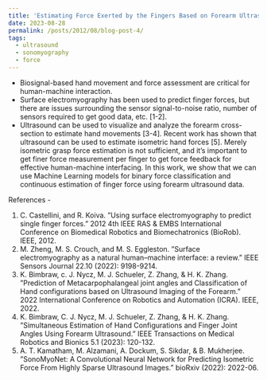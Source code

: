 ```yaml
---
title: 'Estimating Force Exerted by the Fingers Based on Forearm Ultrasound'
date: 2023-08-28
permalink: /posts/2012/08/blog-post-4/
tags:
  - ultrasound
  - sonomyography
  - force
---
```

<ul>
<li>Biosignal-based hand movement and force assessment are critical for human-machine interaction.</l1>
<li>Surface electromyography has been used to predict finger forces, but there are issues surrounding the sensor signal-to-noise ratio, number of sensors required to get good data, etc. [1-2].</l1>
<li>Ultrasound can be used to visualize and analyze the forearm cross-section to estimate hand movements [3-4].</l1>
<l1>Recent work has shown that ultrasound can be used to estimate isometric hand forces [5].</l1>
<l1>Merely isometric grasp force estimation is not sufficient, and it’s important to get finer force measurement per finger to get force feedback for effective human-machine interfacing.</l1>
<l1>In this work, we show that we can use Machine Learning models for binary force classification and continuous estimation of finger force using forearm ultrasound data.</l1>
</ul>

References - 
<ol>
<li>C. Castellini, and R. Koiva. ”Using surface electromyography to predict single finger forces.” 2012 4th IEEE RAS & EMBS International Conference on Biomedical Robotics and Biomechatronics (BioRob). IEEE, 2012.</li>
<li>M. Zheng, M. S. Crouch, and M. S. Eggleston. ”Surface electromyography as a natural human–machine interface: a review.” IEEE Sensors Journal 22.10 (2022): 9198-9214.</li>
<li>K. Bimbraw, c. J. Nycz, M. J. Schueler, Z. Zhang, & H. K. Zhang. ”Prediction of Metacarpophalangeal joint angles and Classification of Hand configurations based on Ultrasound Imaging of the Forearm.” 2022 International Conference on Robotics and Automation (ICRA). IEEE, 2022.</li>
<li>K. Bimbraw, C. J. Nycz, M. J. Schueler, Z. Zhang, & H. K. Zhang. ”Simultaneous Estimation of Hand Configurations and Finger Joint Angles Using Forearm Ultrasound.” IEEE Transactions on Medical Robotics and Bionics 5.1 (2023): 120-132.</li>
<li>A. T. Kamatham, M. Alzamani, A. Dockum, S. Sikdar, & B. Mukherjee. ”SonoMyoNet: A Convolutional Neural Network for Predicting Isometric Force From Highly Sparse Ultrasound Images.” bioRxiv (2022): 2022-06.</li>
</ol>

